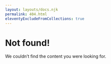 ```yaml
---
layout: layouts/docs.njk
permalink: 404.html
eleventyExcludeFromCollections: true
---
```

# Not found!

We couldn’t find the content you were looking for.